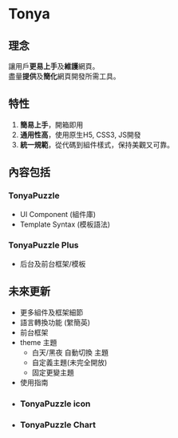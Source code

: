 # Tonya
## 理念
讓用戶**更易上手**及**維護**網頁。  
盡量**提供**及**簡化**網頁開發所需工具。
 
## 特性
1. **簡易上手**，開箱即用
2. **通用性高**，使用原生H5, CSS3, JS開發
3. **統一規範**，從代碼到組件樣式，保持美觀又可靠。

## 內容包括
### **TonyaPuzzle**
- UI Component (組件庫)
- Template Syntax (模板語法)
### **TonyaPuzzle Plus**
- 后台及前台框架/模板

## 未來更新
- 更多組件及框架細節
- 語言轉換功能 (䌓簡英)
- 前台框架
- theme 主題
    - 白天/黑夜 自動切換 主題
    - 自定義主題(未完全開放)
    - 固定更變主題
- 使用指南
- ### **TonyaPuzzle icon**
- ### **TonyaPuzzle Chart**

<!-- (- 4的倍數，偶數思維) -->
<!-- 模組化 -->